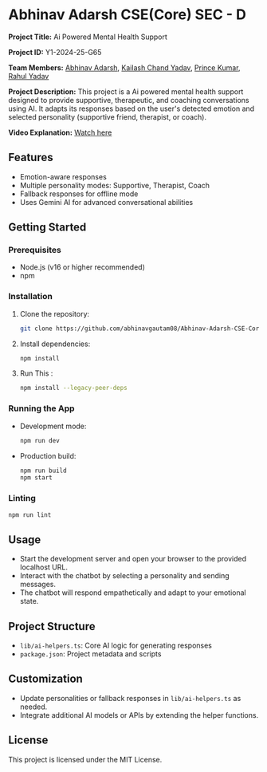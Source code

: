 # Abhinav Adarsh CSE(Core) SEC - D

**Project Title:** Ai Powered Mental Health Support

**Project ID:** Y1-2024-25-G65  

**Team Members:** [Abhinav Adarsh](https://github.com/abhinavgautam08), [Kailash Chand Yadav](https://github.com/KailashCK716), [Prince Kumar](https://github.com/princekr013), [Rahul Yadav](https://github.com/rahulydv027)


**Project Description:** This project is a Ai powered mental health support designed to provide supportive, therapeutic, and coaching conversations using AI. It adapts its responses based on the user's detected emotion and selected personality (supportive friend, therapist, or coach).

**Video Explanation:** [Watch here](https://krmangalameduin-my.sharepoint.com/personal/harsh_vardhan_krmangalam_edu_in/_layouts/15/stream.aspx?id=%2Fpersonal%2Fharsh%5Fvardhan%5Fkrmangalam%5Fedu%5Fin%2FDocuments%2FFirst%20year%20Projects%2FAi%20Powered%20Mental%20Health%20Support%2Fexplanation%2Emp4&referrer=StreamWebApp%2EWeb&referrerScenario=AddressBarCopied%2Eview%2E6e2ffc54%2Dd214%2D4c62%2Db15b%2Df446de1e51d9)  


## Features
- Emotion-aware responses
- Multiple personality modes: Supportive, Therapist, Coach
- Fallback responses for offline mode
- Uses Gemini AI for advanced conversational abilities 

## Getting Started

### Prerequisites
- Node.js (v16 or higher recommended)
- npm

### Installation
1. Clone the repository:
   ```bash
   git clone https://github.com/abhinavgautam08/Abhinav-Adarsh-CSE-Core-Sec-D-AI-Powered-Mental-Health-Support.git
   ```
2. Install dependencies:

   ```bash
   npm install
   ```
3. Run This :
   ```bash
   npm install --legacy-peer-deps
   ```

### Running the App
- Development mode:
  ```bash
  npm run dev
  ```
- Production build:
  ```bash
  npm run build
  npm start
  ```

### Linting
  ```bash
  npm run lint
  ```

## Usage
- Start the development server and open your browser to the provided localhost URL.
- Interact with the chatbot by selecting a personality and sending messages.
- The chatbot will respond empathetically and adapt to your emotional state.

## Project Structure
- `lib/ai-helpers.ts`: Core AI logic for generating responses
- `package.json`: Project metadata and scripts

## Customization
- Update personalities or fallback responses in `lib/ai-helpers.ts` as needed.
- Integrate additional AI models or APIs by extending the helper functions.

## License
This project is licensed under the MIT License.
